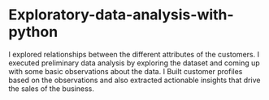 # Exploratory-data-analysis-with-python
I explored relationships between the different attributes of the customers. I executed preliminary data analysis by exploring the dataset and coming up with some basic observations about the data. I Built customer profiles based on the observations and also extracted actionable insights that drive the sales of the business.
